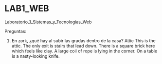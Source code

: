 # LAB1_WEB
Laboratorio_1_Sistemas_y_Tecnologías_Web

Preguntas:

1. En zork, ¿qué hay al subir las gradas dentro de la casa? 
    Attic
    This is the attic. The only exit is stairs that lead down.
    There is a square brick here which feels like clay.
    A large coil of rope is lying in the corner.
    On a table is a nasty-looking knife.